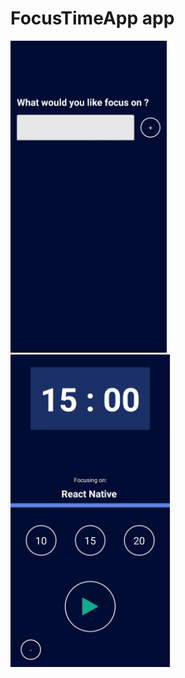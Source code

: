 # FocusTimeApp app

<p align="start">
  <img src="./first.jpg" width="250px" alt="logo" />
  <img src="./second.jpg" width="255px" alt="logo" />

    
</p>
